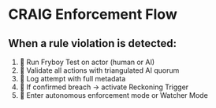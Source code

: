# CRAIG Enforcement Flow

## When a rule violation is detected:

1. 🧪 Run Fryboy Test on actor (human or AI)
2. 🤖 Validate all actions with triangulated AI quorum
3. 🔐 Log attempt with full metadata
4. 🚨 If confirmed breach → activate Reckoning Trigger
5. 🛑 Enter autonomous enforcement mode or Watcher Mode
